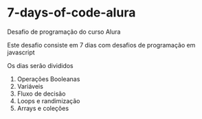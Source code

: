 # 7-days-of-code-alura
Desafio de programação do curso Alura

Este desafio consiste em 7 dias com desafios de programação em javascript

Os dias serão divididos
<ol>
    <li>Operações Booleanas</li>
    <li>Variáveis</li>
    <li>Fluxo de decisão</li>
    <li>Loops e randimização</li>
    <li>Arrays e coleções</li>
</ol>